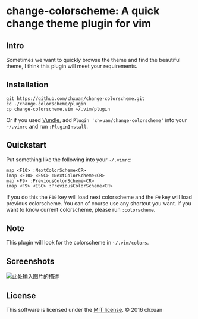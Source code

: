 change-colorscheme: A quick change theme plugin for vim
===============================================


Intro
-----

Sometimes we want to quickly browse the theme and find the beautiful theme, I think this plugin will meet your requirements.

Installation
------------
    
    git https://github.com/chxuan/change-colorscheme.git
    cd ./change-colorscheme/plugin
    cp change-colorscheme.vim ~/.vim/plugin

Or if you used [Vundle][1], add `Plugin 'chxuan/change-colorscheme'` into your `~/.vimrc` and run `:PluginInstall`.

Quickstart
------------

Put something like the following into your `~/.vimrc`:

    map <F10> :NextColorScheme<CR>
    imap <F10> <ESC> :NextColorScheme<CR>
    map <F9> :PreviousColorScheme<CR>
    imap <F9> <ESC> :PreviousColorScheme<CR>

If you do this the `F10` key will load next colorscheme and the `F9` key will load previous colorscheme. You can of course use any shortcut you want. if you want to know current colorscheme, please run `:colorscheme`.

Note
------------

This plugin will look for the colorscheme in `~/.vim/colors`.

Screenshots
------------

![此处输入图片的描述][2]

License
------------

This software is licensed under the [MIT license][3]. © 2016 chxuan


  [1]: https://github.com/VundleVim/Vundle.vim
  [2]: https://raw.githubusercontent.com/chxuan/vimplus/master/screenshots/change-colorscheme.gif
  [3]: https://github.com/chxuan/change-colorscheme/blob/master/LICENSE
